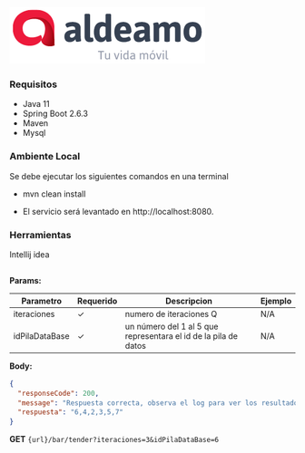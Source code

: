 ![img.png](img.png)

### Requisitos

- Java 11
- Spring Boot 2.6.3
- Maven
- Mysql

### Ambiente Local

Se debe ejecutar los siguientes comandos en una terminal

- mvn clean install

- El servicio será levantado en http://localhost:8080.

### Herramientas

Intellij idea

##   

**Params:**

| Parametro      | Requerido | Descripcion                                                     | Ejemplo |
|----------------|-----------|-----------------------------------------------------------------|---------|
| iteraciones    | ✓         | numero de iteraciones Q                                         | N/A     |
| idPilaDataBase | ✓         | un número del 1 al 5 que representara el id de la pila de datos |     N/A |

**Body:**

```json
{
  "responseCode": 200,
  "message": "Respuesta correcta, observa el log para ver los resultados =)",
  "respuesta": "6,4,2,3,5,7"
}
```

**GET**
``{url}/bar/tender?iteraciones=3&idPilaDataBase=6
``

